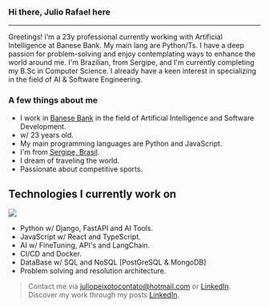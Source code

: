 <div>
  <h3>Hi there, Julio Rafael here</h3>
  <hr>
  Greetings! i'm a 23y professional currently working with Artificial Intelligence at Banese Bank. My main lang are Python/Ts. I have a deep passion for problem-solving and enjoy contemplating ways to enhance the world around me.
  I'm Brazilian, from Sergipe, and I'm currently completing my B.Sc in Computer Science. I already have a keen interest in specializing in the field of AI & Software Engineering.
  <br>
</div>
  
### A few things about me

  - I work in [Banese Bank](https://www.banese.com.br) in the field of Artificial Intelligence and Software Development.
  - w/ 23 years old.
  - My main programming languages are Python and JavaScript.
  - I'm from [Sergipe, Brasil](https://pt.wikipedia.org/wiki/Sergipe).
  - I dream of traveling the world.
  - Passionate about competitive sports.
 
  ## Technologies I currently work on
  *<img src="https://skillicons.dev/icons?i=python,django,fastapi,js,react,ts,docker,postgresql,mongodb" />*
  - Python w/ Django, FastAPI and AI Tools.
  - JavaScript w/ React and TypeScript.
  - AI w/ FineTuning, API's and LangChain.
  - CI/CD and Docker.
  - DataBase w/ SQL and NoSQL [PostGreSQL & MongoDB]
  - Problem solving and resolution architecture.

> Contact me via juliopeixotocontato@hotmail.com or [LinkedIn](https://www.linkedin.com/in/julio-rafael-souza/).
> Discover my work through my posts [LinkedIn](https://www.linkedin.com/in/julio-rafael-souza/).
